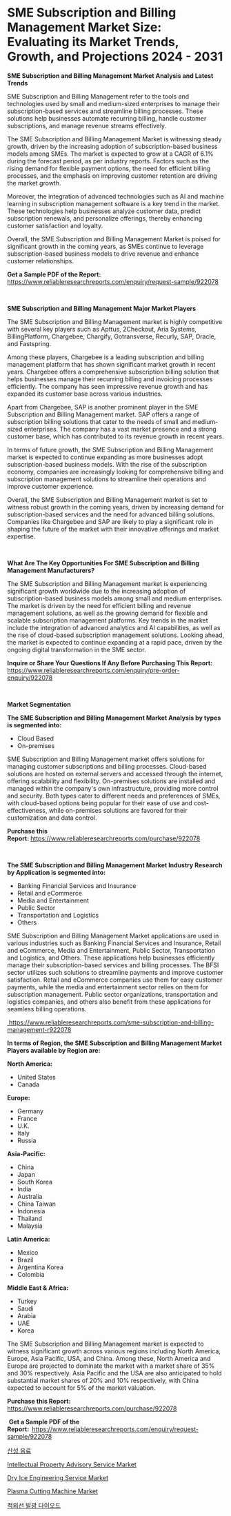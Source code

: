 <p><h1>SME Subscription and Billing Management Market Size: Evaluating its Market Trends, Growth, and Projections 2024 - 2031</h1></p><p><strong>SME Subscription and Billing Management Market Analysis and Latest Trends</strong></p>
<p><p>SME Subscription and Billing Management refer to the tools and technologies used by small and medium-sized enterprises to manage their subscription-based services and streamline billing processes. These solutions help businesses automate recurring billing, handle customer subscriptions, and manage revenue streams effectively.</p><p>The SME Subscription and Billing Management Market is witnessing steady growth, driven by the increasing adoption of subscription-based business models among SMEs. The market is expected to grow at a CAGR of 6.1% during the forecast period, as per industry reports. Factors such as the rising demand for flexible payment options, the need for efficient billing processes, and the emphasis on improving customer retention are driving the market growth.</p><p>Moreover, the integration of advanced technologies such as AI and machine learning in subscription management software is a key trend in the market. These technologies help businesses analyze customer data, predict subscription renewals, and personalize offerings, thereby enhancing customer satisfaction and loyalty.</p><p>Overall, the SME Subscription and Billing Management Market is poised for significant growth in the coming years, as SMEs continue to leverage subscription-based business models to drive revenue and enhance customer relationships.</p></p>
<p><strong>Get a Sample PDF of the Report:&nbsp;</strong> <a href="https://www.reliableresearchreports.com/enquiry/request-sample/922078">https://www.reliableresearchreports.com/enquiry/request-sample/922078</a></p>
<p>&nbsp;</p>
<p><strong>SME Subscription and Billing Management Major Market Players</strong></p>
<p><p>The SME Subscription and Billing Management market is highly competitive with several key players such as Apttus, 2Checkout, Aria Systems, BillingPlatform, Chargebee, Chargify, Gotransverse, Recurly, SAP, Oracle, and Fastspring. </p><p>Among these players, Chargebee is a leading subscription and billing management platform that has shown significant market growth in recent years. Chargebee offers a comprehensive subscription billing solution that helps businesses manage their recurring billing and invoicing processes efficiently. The company has seen impressive revenue growth and has expanded its customer base across various industries.</p><p>Apart from Chargebee, SAP is another prominent player in the SME Subscription and Billing Management market. SAP offers a range of subscription billing solutions that cater to the needs of small and medium-sized enterprises. The company has a vast market presence and a strong customer base, which has contributed to its revenue growth in recent years.</p><p>In terms of future growth, the SME Subscription and Billing Management market is expected to continue expanding as more businesses adopt subscription-based business models. With the rise of the subscription economy, companies are increasingly looking for comprehensive billing and subscription management solutions to streamline their operations and improve customer experience.</p><p>Overall, the SME Subscription and Billing Management market is set to witness robust growth in the coming years, driven by increasing demand for subscription-based services and the need for advanced billing solutions. Companies like Chargebee and SAP are likely to play a significant role in shaping the future of the market with their innovative offerings and market expertise.</p></p>
<p>&nbsp;</p>
<p><strong>What Are The Key Opportunities For SME Subscription and Billing Management Manufacturers?</strong></p>
<p><p>The SME Subscription and Billing Management market is experiencing significant growth worldwide due to the increasing adoption of subscription-based business models among small and medium enterprises. The market is driven by the need for efficient billing and revenue management solutions, as well as the growing demand for flexible and scalable subscription management platforms. Key trends in the market include the integration of advanced analytics and AI capabilities, as well as the rise of cloud-based subscription management solutions. Looking ahead, the market is expected to continue expanding at a rapid pace, driven by the ongoing digital transformation in the SME sector.</p></p>
<p><strong>Inquire or Share Your Questions If Any Before Purchasing This Report:</strong> <a href="https://www.reliableresearchreports.com/enquiry/pre-order-enquiry/922078">https://www.reliableresearchreports.com/enquiry/pre-order-enquiry/922078</a></p>
<p>&nbsp;</p>
<p><strong>Market Segmentation</strong></p>
<p><strong>The SME Subscription and Billing Management Market Analysis by types is segmented into:</strong></p>
<p><ul><li>Cloud Based</li><li>On-premises</li></ul></p>
<p><p>SME Subscription and Billing Management market offers solutions for managing customer subscriptions and billing processes. Cloud-based solutions are hosted on external servers and accessed through the internet, offering scalability and flexibility. On-premises solutions are installed and managed within the company's own infrastructure, providing more control and security. Both types cater to different needs and preferences of SMEs, with cloud-based options being popular for their ease of use and cost-effectiveness, while on-premises solutions are favored for their customization and data control.</p></p>
<p><strong>Purchase this Report:&nbsp;</strong><a href="https://www.reliableresearchreports.com/purchase/922078">https://www.reliableresearchreports.com/purchase/922078</a></p>
<p>&nbsp;</p>
<p><strong>The SME Subscription and Billing Management Market Industry Research by Application is segmented into:</strong></p>
<p><ul><li>Banking Financial Services and Insurance</li><li>Retail and eCommerce</li><li>Media and Entertainment</li><li>Public Sector</li><li>Transportation and Logistics</li><li>Others</li></ul></p>
<p><p>SME Subscription and Billing Management Market applications are used in various industries such as Banking Financial Services and Insurance, Retail and eCommerce, Media and Entertainment, Public Sector, Transportation and Logistics, and Others. These applications help businesses efficiently manage their subscription-based services and billing processes. The BFSI sector utilizes such solutions to streamline payments and improve customer satisfaction. Retail and eCommerce companies use them for easy customer payments, while the media and entertainment sector relies on them for subscription management. Public sector organizations, transportation and logistics companies, and others also benefit from these applications for seamless billing operations.</p></p>
<p><a href="https://www.reliableresearchreports.com/sme-subscription-and-billing-management-r922078">&nbsp;https://www.reliableresearchreports.com/sme-subscription-and-billing-management-r922078</a></p>
<p><strong>In terms of Region, the SME Subscription and Billing Management Market Players available by Region are:</strong></p>
<p>
    <p> <strong> North America: </strong>
        <ul>
            <li>United States</li>
            <li>Canada</li>
        </ul>
        </p> 
    <p> <strong> Europe: </strong>
        <ul>
            <li>Germany</li>
            <li>France</li>
            <li>U.K.</li>
            <li>Italy</li>
            <li>Russia</li>
        </ul>
        </p> 
    <p> <strong> Asia-Pacific: </strong>
        <ul>
            <li>China</li>
            <li>Japan</li>
            <li>South Korea</li>
            <li>India</li>
            <li>Australia</li>
            <li>China Taiwan</li>
            <li>Indonesia</li>
            <li>Thailand</li>
            <li>Malaysia</li>
        </ul>
        </p> 
    <p> <strong> Latin America: </strong>
        <ul>
            <li>Mexico</li>
            <li>Brazil</li>
            <li>Argentina Korea</li>
            <li>Colombia</li>
        </ul>
        </p> 
    <p> <strong> Middle East & Africa: </strong>
        <ul>
            <li>Turkey</li>
            <li>Saudi</li>
            <li>Arabia</li>
            <li>UAE</li>
            <li>Korea</li>
        </ul>
    </p>
    </p>
<p><p>The SME Subscription and Billing Management market is expected to witness significant growth across various regions including North America, Europe, Asia Pacific, USA, and China. Among these, North America and Europe are projected to dominate the market with a market share of 35% and 30% respectively. Asia Pacific and the USA are also anticipated to hold substantial market shares of 20% and 10% respectively, with China expected to account for 5% of the market valuation.</p></p>
<p><strong>Purchase this Report: </strong><a href="https://www.reliableresearchreports.com/purchase/922078">https://www.reliableresearchreports.com/purchase/922078</a></p>
<p>&nbsp;<strong>Get a Sample PDF of the Report:&nbsp;&nbsp;</strong><a href="https://www.reliableresearchreports.com/enquiry/request-sample/922078">https://www.reliableresearchreports.com/enquiry/request-sample/922078</a></p>
<p><strong></strong></p>
<p><p><a href="https://medium.com/@kasandrarempel/%EC%82%B0%EC%84%B1%EC%9D%8C%EB%A3%8C-%EC%8B%9C%EC%9E%A5-%ED%86%B5%EC%B0%B0-%EC%8B%9C%EC%9E%A5-%EB%8F%99%ED%96%A5-%EC%84%B1%EC%9E%A5-2024%EB%85%84%EB%B6%80%ED%84%B0-2031%EB%85%84%EA%B9%8C%EC%A7%80-%EC%98%88%EC%B8%A1%EB%90%9C-%EA%B2%83-1c24e707473a">산성 음료</a></p><p><a href="https://github.com/pizolina/Market-Research-Report-List-4/blob/main/intellectual-property-advisory-service-market.md">Intellectual Property Advisory Service Market</a></p><p><a href="https://github.com/gladysalidde/Market-Research-Report-List-1/blob/main/dry-ice-engineering-service-market.md">Dry Ice Engineering Service Market</a></p><p><a href="https://www.linkedin.com/pulse/plasma-cutting-machine-market-size-trends-complete-industry-3nk2e?trackingId=Uix%2FDvhQYVUIKm9zb%2FnNxQ%3D%3D">Plasma Cutting Machine Market</a></p><p><a href="https://medium.com/@beaublock13/%EC%A0%81%EC%99%B8%EC%84%A0-%EB%B0%9C%EA%B4%91-%EB%8B%A4%EC%9D%B4%EC%98%A4%EB%93%9C-%EC%8B%9C%EC%9E%A5%EC%9D%80-%EC%8B%9C%EC%9E%A5-%EC%A0%90%EC%9C%A0%EC%9C%A8-%EC%8B%9C%EC%9E%A5-%EB%8F%99%ED%96%A5-%EB%B0%8F-%EC%8B%9C%EC%9E%A5-%EC%84%B1%EC%9E%A5%EC%97%90-%EB%8C%80%ED%95%9C-%EC%A0%95%EB%B3%B4%EB%A5%BC-%EC%A0%9C%EA%B3%B5%ED%95%A9%EB%8B%88%EB%8B%A4-5120764461ac">적외선 발광 다이오드</a></p></p>